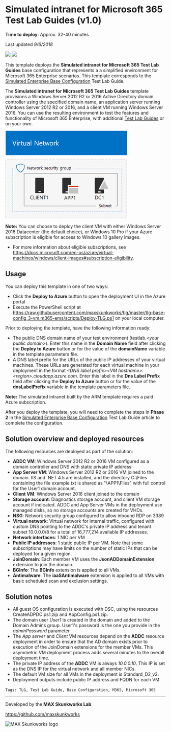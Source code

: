 ﻿# Simulated intranet for Microsoft 365 Test Lab Guides (v1.0)

**Time to deploy**: Approx. 32-40 minutes

Last updated _9/6/2018_

<a href="https://portal.azure.com/#create/Microsoft.Template/uri/https%3A%2F%2Fraw.githubusercontent.com%2Fmaxskunkworks%2Ftlg%2Fmaster%2Ftlg-base-config_3-vm.m365-ems%2Fazuredeploy.json" target="_blank">
<img src="http://azuredeploy.net/deploybutton.png"/>
</a>
<a href="http://armviz.io/#/?load=https%3A%2F%2Fraw.githubusercontent.com%2Fmaxskunkworks%2Ftlg%2Fmaster%2Ftlg-base-config_3-vm.m365-ems%2Fazuredeploy.json" target="_blank">
<img src="http://armviz.io/visualizebutton.png"/>
</a>

This template deploys the **Simulated intranet for Microsoft 365 Test Lab Guides** base configuration that represents a a simplified environment for Microsoft 365 Enterprise scenarios. This template corresponds to the [Simulated Enterprise Base Configuration](https://docs.microsoft.com/en-us/microsoft-365/enterprise/simulated-ent-base-configuration-microsoft-365-enterprise) Test Lab Guide.

The **Simulated intranet for Microsoft 365 Test Lab Guides** template provisions a Windows Server 2012 R2 or 2016 Active Directory domain controller using the specified domain name, an application server running Windows Server 2012 R2 or 2016, and a client VM running Windows Server 2016. You can use the resulting environment to test the features and functionality of Microsoft 365 Enterprise, with additional [Test Lab Guides](http://aka.ms/m365etlgs) or on your own.

![alt text](images/tlg-m365.png "Diagram of the base config deployment")

**Note:** You can choose to deploy the client VM with either Windows Server 2016 Datacenter (the default choice), or Windows 10 Pro if your Azure subscription is eligible for access to Windows 10 gallery images.

* For more information about eligible subscriptions, see https://docs.microsoft.com/en-us/azure/virtual-machines/windows/client-images#subscription-eligibility.

## Usage

You can deploy this template in one of two ways:

+ Click the **Deploy to Azure** button to open the deployment UI in the Azure portal
+ Execute the PowerShell script at https://raw.githubusercontent.com/maxskunkworks/tlg/master/tlg-base-config_3-vm.m365-ems/scripts/Deploy-TLG.ps1 on your local computer.

Prior to deploying the template, have the following information ready:

+ The public DNS domain name of your test environment (testlab.\<_your public domain_\>). Enter this name in the __Domain Name__ field after clicking the __Deploy to Azure__ button or for the value of the __domainName__ variable in the template parameters file.
+ A DNS label prefix for the URLs of the public IP addresses of your virtual machines. These URLs are generated for each virtual machine in your deployment in the format _\<DNS label prefix\>\<VM hostname\>.\<region\>.cloudapp.azure.com_. Enter this label in the __Dns Label Prefix__ field after clicking the __Deploy to Azure__ button or for the value of the __dnsLabelPrefix__ variable in the template parameters file.

**Note:** The simulated intranet built by the ARM template requires a paid Azure subscription.

After you deploy the template, you will need to complete the steps in **Phase 2** in the [Simulated Enterprise Base Configuration](https://docs.microsoft.com/en-us/microsoft-365/enterprise/simulated-ent-base-configuration-microsoft-365-enterprise) Test Lab Guide article to complete the configuration.

## Solution overview and deployed resources

The following resources are deployed as part of the solution:

+ **ADDC VM**: Windows Server 2012 R2 or 2016 VM configured as a domain controller and DNS with static private IP address
+ **App Server VM**: Windows Server 2012 R2 or 2016 VM joined to the domain. IIS and .NET 4.5 are installed, and the directory C:\Files containing the file example.txt is shared as "\\APP1\Files" with full control for the User1 domain account.
+ **Client VM**: Windows Server 2016 client joined to the domain
+ **Storage account**: Diagnostics storage account, and client VM storage account if indicated. ADDC and App Server VMs in the deployment use managed disks, so no storage accounts are created for VHDs.
+ **NSG**: Network security group configured to allow inbound RDP on 3389
+ **Virtual network**: Virtual network for internal traffic, configured with custom DNS pointing to the ADDC's private IP address and tenant subnet 10.0.0.0/8 for a total of 16,777,214 available IP addresses.
+ **Network interfaces**: 1 NIC per VM
+ **Public IP addresses**: 1 static public IP per VM. Note that some subscriptions may have limits on the number of static IPs that can be deployed for a given region.
+ **JoinDomain**: Each member VM uses the **JsonADDomainExtension** extension to join the domain.
+ **BGInfo**: The **BGInfo** extension is applied to all VMs.
+ **Antimalware**: The **iaaSAntimalware** extension is applied to all VMs with basic scheduled scan and exclusion settings.

## Solution notes

+ All guest OS configuration is executed with DSC, using the resources CreateADPDC.ps1.zip and AppConfig.ps1.zip.
+ The domain user *User1* is created in the domain and added to the Domain Admins group. User1's password is the one you provide in the *adminPassword* parameter.
+ The *App server* and *Client* VM resources depend on the **ADDC** resource deployment in order to ensure that the AD domain exists prior to execution of the JoinDomain extensions for the member VMs. This asymmetric VM deployment process adds several minutes to the overall deployment time.
+ The private IP address of the **ADDC** VM is always *10.0.0.10*. This IP is set as the DNS IP for the virtual network and all member NICs.
+ The default VM size for all VMs in the deployment is Standard_D2_v2.
+ Deployment outputs include public IP address and FQDN for each VM.

`Tags: TLG, Test Lab Guide, Base Configuration, M365, Microsoft 365`
___
Developed by the **MAX Skunkworks Lab**

https://github.com/maxskunkworks

![MAX Skunkworks logo](https://github.com/oualabadmins/lab_deploy/blob/master/common/images/maxskunkworkslogo-small.jpg "MAX Skunkworks")
